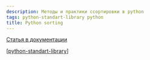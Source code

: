```yaml
---
description: Методы и практики ссортировки в python
tags: python-standart-library python
title: Python sorting
---
```

[Статья в документации](https://docs.python.org/3/howto/sorting.html#sortinghowto)

[[python-standart-library]]

[//begin]: # "Autogenerated link references for markdown compatibility"
[python-standart-library]: ..%2Flists%2Fpython-standart-library "Стандартная библиотека python и полезные ресурсы"
[//end]: # "Autogenerated link references"